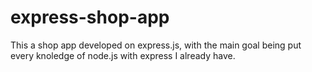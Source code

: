 # express-shop-app
This a shop app developed on express.js, with the main goal being put every knoledge of node.js with express I already have.

